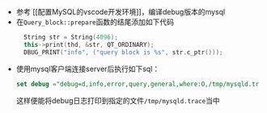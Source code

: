 - 参考 [[配置MySQL的vscode开发环境]]，编译debug版本的mysql
- 在`Query_block::prepare`函数的结尾添加如下代码
  ```c++
    String str = String(4096);
    this->print(thd, &str, QT_ORDINARY);
    DBUG_PRINT("info", ("query block is %s", str.c_ptr()));
  ```
- 使用mysql客户端连接server后执行如下sql：
  ```sql
  set debug ="debug=d,info,error,query,general,where:O,/tmp/mysqld.trace";
  ```
  这样便能将debug日志打印到指定的文件`/tmp/mysqld.trace`当中